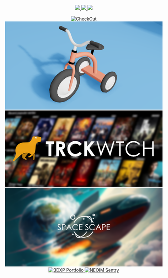<div align="center">
  <a href="https://instagram.com/tho_macaron">
    <img src="https://img.shields.io/badge/Instagram-E4405F?style=for-the-badge&logo=instagram&logoColor=white"/>
  </a>
  <a href="https://www.linkedin.com/in/dev-thomas-caron">
    <img src="https://img.shields.io/badge/LinkedIn-0077B5?style=for-the-badge&logo=linkedin&logoColor=white"/>
  </a>
  <a href="https://stackoverflow.com/users/15032117/rootkitty">
    <img src="https://img.shields.io/badge/Stack_Overflow-FE7A16?style=for-the-badge&logo=stack-overflow&logoColor=white"/>
  </a>
  <br />
  <br />
  <img src="https://i.imgur.com/mqb15Ue.png" alt="CheckOut"/>
  <a href="https://3d.tcaron.fr">
    <img width="600" src="https://raw.githubusercontent.com/thomas-rooty/tricycle-portfolio/main/public/assets/icons/banner.png" alt="3D Tricycle Portfolio"/>
  </a>
  <a href="https://trackwatch.live/">
    <img width="600" src="https://raw.githubusercontent.com/thomas-rooty/trackwatch/main/public/img/background-meta.png" alt="TrackWatch"/>
  </a>
  <a href="https://spacescape.vercel.app/">
    <img width="600" src="https://github.com/thomas-rooty/spacescape/raw/master/public/img/spacescape_banner.png" alt="Spacescape"/>
  </a>
  <a href="https://3dxp.tcaron.fr">
    <img width="600" src="https://i.imgur.com/H4i1miy.png" alt="3DXP Portfolio"/>
  </a>
  <a href="https://neoim-sentry.vercel.app/">
    <img width="600" src="https://web.tcaron.fr/assets/NeoimSentry.png" alt="NEOIM Sentry"/>
  </a>
</div>
